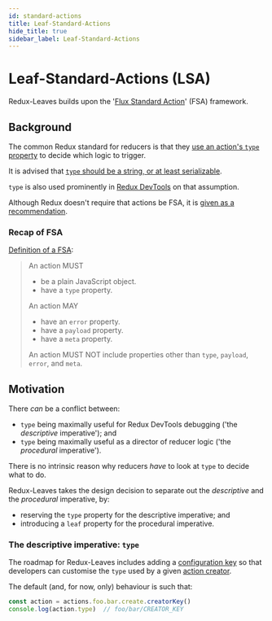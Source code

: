 ```yaml
---
id: standard-actions
title: Leaf-Standard-Actions
hide_title: true
sidebar_label: Leaf-Standard-Actions
---
```


# Leaf-Standard-Actions (LSA)

Redux-Leaves builds upon the '[Flux Standard Action](https://github.com/redux-utilities/flux-standard-action)' (FSA) framework.

## Background
The common Redux standard for reducers is that they [use an action's `type` property](https://redux.js.org/faq/reducers#do-i-have-to-use-the-switch-statement-to-handle-actions) to decide which logic to trigger.

It is advised that [`type` should be a string, or at least serializable](https://redux.js.org/faq/actions#why-should-type-be-a-string-or-at-least-serializable-why-should-my-action-types-be-constants).

`type` is also used prominently in [Redux DevTools](http://extension.remotedev.io/) on that assumption.

Although Redux doesn't require that actions be FSA, it is [given as a recommendation](https://redux.js.org/glossary#action).

### Recap of FSA
[Definition of a FSA](https://github.com/redux-utilities/flux-standard-action/blob/master/README.md#actions):
> An action MUST
> 
> * be a plain JavaScript object.
> * have a `type` property.
> 
> An action MAY
> 
> * have an `error` property.
> * have a `payload` property.
> * have a `meta` property.
> 
> An action MUST NOT include properties other than `type`, `payload`, `error`, and `meta`.


## Motivation

There *can* be a conflict between:
- `type` being maximally useful for Redux DevTools debugging ('the *descriptive* imperative'); and
- `type` being maximally useful as a director of reducer logic ('the *procedural* imperative').

There is no intrinsic reason why reducers *have* to look at `type` to decide what to do.

Redux-Leaves takes the design decision to separate out the *descriptive* and the *procedural* imperative, by:

- reserving the `type` property for the descriptive imperative; and
- introducing a `leaf` property for the procedural imperative.

### The descriptive imperative: `type`

The roadmap for Redux-Leaves includes adding a [configuration key](../leafReducers.md#configuration-keys) so that developers can customise the `type` used by a given [action creator](../create/README.md).

The default (and, for now, only) behaviour is such that:

```js
const action = actions.foo.bar.create.creatorKey()
console.log(action.type)  // foo/bar/CREATOR_KEY
```